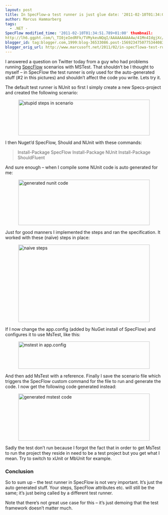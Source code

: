 ```yaml
---
layout: post
title: In SpecFlow–a test runner is just glue date: '2011-02-10T01:34:00.001+01:00'
author: Marcus Hammarberg
tags:
  - .NET -
SpecFlow modified_time: '2011-02-10T01:34:51.789+01:00' thumbnail:
http://lh6.ggpht.com/\_TI0jeIedRFk/TVMykeuNQqI/AAAAAAAAA4w/41Mn4IdgjXc/s72-c/stupid%20steps%20in%20scenario_thumb.jpg?imgmax=800
blogger_id: tag:blogger.com,1999:blog-36533086.post-1569234750775344083
blogger_orig_url: http://www.marcusoft.net/2011/02/in-specflowa-test-runner-is-just-glue.html
---
```



I answered a question on Twitter today from a guy who had problems
running <a href="http://www.specflow.org" target="_blank">SpecFlow</a>
scenarios with MSTest. That shouldn’t be I thought to myself – in
SpecFlow the test runner is only used for the auto-generated stuff (#2
in this pictures) and shouldn’t affect the code you write. Lets try it.



The default test runner is NUnit so first I simply create a new
Specs-project and created the following scenario:

[<img
src="http://lh6.ggpht.com/_TI0jeIedRFk/TVMykeuNQqI/AAAAAAAAA4w/41Mn4IdgjXc/stupid%20steps%20in%20scenario_thumb.jpg?imgmax=800"
title="stupid steps in scenario"
style="background-image: none; border-bottom: 0px; border-left: 0px; margin: 0px auto; padding-left: 0px; padding-right: 0px; display: block; float: none; border-top: 0px; border-right: 0px; padding-top: 0px"
data-border="0" width="420" height="114"
alt="stupid steps in scenario" />](http://lh5.ggpht.com/_TI0jeIedRFk/TVMyjuJn5sI/AAAAAAAAA4s/Xe7j2xMEEY0/s1600-h/stupid%20steps%20in%20scenario%5B2%5D.jpg)

I then Nuget’d SpecFlow, Should and NUnit with these commands:

> Install-Package SpecFlow
> Install-Package NUnit
> Install-Package ShouldFluent

And sure enough – when I compile some NUnit code is auto generated for
me:

[<img
src="http://lh5.ggpht.com/_TI0jeIedRFk/TVMymOwl8cI/AAAAAAAAA44/uxKoDqAfkJo/generated%20nunit%20code_thumb.jpg?imgmax=800"
title="generated nunit code"
style="background-image: none; border-bottom: 0px; border-left: 0px; margin: 0px auto; padding-left: 0px; padding-right: 0px; display: block; float: none; border-top: 0px; border-right: 0px; padding-top: 0px"
data-border="0" width="420" height="145" alt="generated nunit code" />](http://lh6.ggpht.com/_TI0jeIedRFk/TVMylcYRZvI/AAAAAAAAA40/9WMJaYg_c3k/s1600-h/generated%20nunit%20code%5B2%5D.jpg)

Just for good manners I implemented the steps and ran the specification.
It worked with these (naïve) steps in place:

[<img
src="http://lh4.ggpht.com/_TI0jeIedRFk/TVMynbozE6I/AAAAAAAAA5A/1c1Cx6LUgS0/naive%20steps_thumb.jpg?imgmax=800"
title="naive steps"
style="background-image: none; border-bottom: 0px; border-left: 0px; margin: 0px auto; padding-left: 0px; padding-right: 0px; display: block; float: none; border-top: 0px; border-right: 0px; padding-top: 0px"
data-border="0" width="420" height="247" alt="naive steps" />](http://lh4.ggpht.com/_TI0jeIedRFk/TVMymoc65fI/AAAAAAAAA48/6d49Kh8UvSU/s1600-h/naive%20steps%5B2%5D.jpg)

If I now change the app.config (added by NuGet install of SpecFlow) and
configures it to use MsTest, like this:

[<img
src="http://lh3.ggpht.com/_TI0jeIedRFk/TVMyomZZ1VI/AAAAAAAAA5I/fsoSoBbBnhk/mstest%20in%20app.config_thumb%5B1%5D.jpg?imgmax=800"
title="mstest in app.config"
style="background-image: none; border-bottom: 0px; border-left: 0px; margin: 0px auto; padding-left: 0px; padding-right: 0px; display: block; float: none; border-top: 0px; border-right: 0px; padding-top: 0px"
data-border="0" width="420" height="87" alt="mstest in app.config" />](http://lh3.ggpht.com/_TI0jeIedRFk/TVMyoPTDQcI/AAAAAAAAA5E/Hb_6LebG-Cg/s1600-h/mstest%20in%20app.config%5B6%5D.jpg)

And then add MsTest with a reference. Finally I save the scenario file
which triggers the SpecFlow custom command for the file to run and
generate the code. I now get the following code generated instead:

[<img
src="http://lh6.ggpht.com/_TI0jeIedRFk/TVMyqiVs4SI/AAAAAAAAA5Q/I_zCfSLsKSE/generated%20mstest%20code_thumb.jpg?imgmax=800"
title="generated mstest code"
style="background-image: none; border-bottom: 0px; border-left: 0px; margin: 0px auto; padding-left: 0px; padding-right: 0px; display: block; float: none; border-top: 0px; border-right: 0px; padding-top: 0px"
data-border="0" width="420" height="150" alt="generated mstest code" />](http://lh6.ggpht.com/_TI0jeIedRFk/TVMyp8G_VcI/AAAAAAAAA5M/fw9ZotqG2FA/s1600-h/generated%20mstest%20code%5B2%5D.jpg)

Sadly the test don’t run because I forgot the fact that in order to get
MsTest to run the project they reside in need to be a test project but
you get what I mean. Try to switch to xUnit or MbUnit for example.

### Conclusion

So to sum up – the test runner in SpecFlow is not very important. It’s
just the auto generated stuff. Your steps, SpecFlow attributes etc. will
still be the same; it’s just being called by a different test runner.

Note that there’s not great use case for this – it’s just demoing that
the test framework doesn’t matter much.
